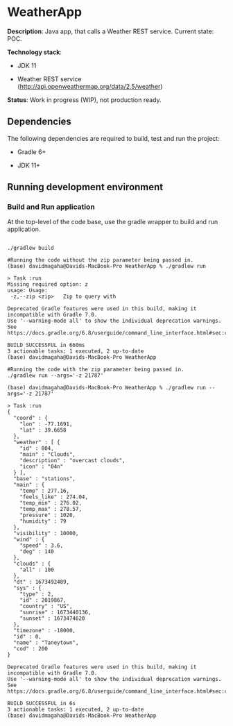 # WeatherApp



**Description**: Java app, that calls a Weather REST service. Current state: POC.



**Technology stack**:



-   JDK 11

-   Weather REST service (http://api.openweathermap.org/data/2.5/weather)



**Status**: Work in progress (WIP), not production ready.



## Dependencies



The following dependencies are required to build, test and run the project:



-   Gradle 6+

-   JDK 11+



## Running development environment



### Build and Run application



At the top-level of the code base, use the gradle wrapper to build and run application.

```

./gradlew build

```

```
#Running the code without the zip parameter being passed in.
(base) davidmagaha@Davids-MacBook-Pro WeatherApp % ./gradlew run                  

> Task :run
Missing required option: z
usage: Usage:
 -z,--zip <zip>   Zip to query with

Deprecated Gradle features were used in this build, making it incompatible with Gradle 7.0.
Use '--warning-mode all' to show the individual deprecation warnings.
See https://docs.gradle.org/6.8/userguide/command_line_interface.html#sec:command_line_warnings

BUILD SUCCESSFUL in 660ms
3 actionable tasks: 1 executed, 2 up-to-date
(base) davidmagaha@Davids-MacBook-Pro WeatherApp
```

```
#Running the code with the zip parameter being passed in.
./gradlew run --args='-z 21787'

(base) davidmagaha@Davids-MacBook-Pro WeatherApp % ./gradlew run --args='-z 21787'

> Task :run
{
  "coord" : {
    "lon" : -77.1691,
    "lat" : 39.6658
  },
  "weather" : [ {
    "id" : 804,
    "main" : "Clouds",
    "description" : "overcast clouds",
    "icon" : "04n"
  } ],
  "base" : "stations",
  "main" : {
    "temp" : 277.16,
    "feels_like" : 274.04,
    "temp_min" : 276.02,
    "temp_max" : 278.57,
    "pressure" : 1020,
    "humidity" : 79
  },
  "visibility" : 10000,
  "wind" : {
    "speed" : 3.6,
    "deg" : 140
  },
  "clouds" : {
    "all" : 100
  },
  "dt" : 1673492489,
  "sys" : {
    "type" : 2,
    "id" : 2019867,
    "country" : "US",
    "sunrise" : 1673440136,
    "sunset" : 1673474620
  },
  "timezone" : -18000,
  "id" : 0,
  "name" : "Taneytown",
  "cod" : 200
}

Deprecated Gradle features were used in this build, making it incompatible with Gradle 7.0.
Use '--warning-mode all' to show the individual deprecation warnings.
See https://docs.gradle.org/6.8/userguide/command_line_interface.html#sec:command_line_warnings

BUILD SUCCESSFUL in 6s
3 actionable tasks: 1 executed, 2 up-to-date
(base) davidmagaha@Davids-MacBook-Pro WeatherApp
```
